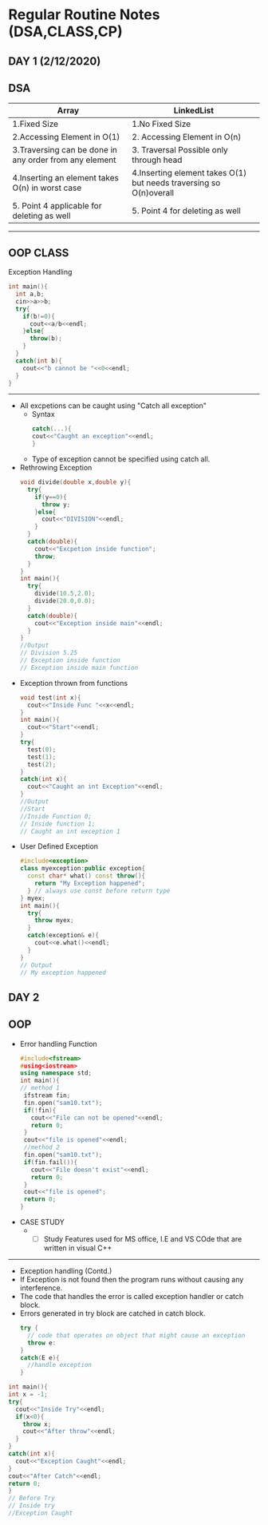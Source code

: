# Regular Routine Notes (DSA,CLASS,CP)
DAY 1 (2/12/2020)
---
DSA
---
|Array | LinkedList |
|------|------------|
|1.Fixed Size|1.No Fixed Size|
|2.Accessing Element in O(1)|2. Accessing Element in O(n)|
|3.Traversing can be done in any order from any element |3. Traversal Possible only through head|
|4.Inserting an element takes O(n) in worst case|4.Inserting element takes O(1) but needs traversing so O(n)overall|
|5. Point 4 applicable for deleting as well|5. Point 4 for deleting as well|
---
OOP CLASS
---
  Exception Handling
```cpp
int main(){
  int a,b;
  cin>>a>>b;
  try{
    if(b!=0){
      cout<<a/b<<endl;
    }else{
      throw(b);
    }
  }
  catch(int b){
    cout<<"b cannot be "<<0<<endl;
  }
}
```
---
* All excpetions can be caught using "Catch all exception"
  * Syntax
    ```cpp
    catch(...){
    cout<<"Caught an exception"<<endl;
    }
    ```
  * Type of exception cannot be specified using catch all.
* Rethrowing Exception
  ```cpp
  void divide(double x,double y){
    try{
      if(y==0){
        throw y;
      }else{
        cout<<"DIVISION"<<endl;
      }
    }
    catch(double){
      cout<<"Excpetion inside function";
      throw;
    }
  }
  int main(){
    try{
      divide(10.5,2.0);
      divide(20.0,0.0);
    }
    catch(double){
      cout<<"Exception inside main"<<endl;
    }
  }
  //Output
  // Division 5.25
  // Exception inside function
  // Exception inside main function
  ```
* Exception thrown from functions
  ```cpp
  void test(int x){
    cout<<"Inside Func "<<x<<endl;
  }
  int main(){
    cout<<"Start"<<endl;
  }
  try{
    test(0);
    test(1);
    test(2);
  }
  catch(int x){
    cout<<"Caught an int Exception"<<endl;
  }
  //Output
  //Start
  //Inside Function 0;
  // Inside function 1;
  // Caught an int exception 1
  ```
* User Defined Exception
    ```cpp
    #include<exception>
    class myexception:public exception{
      const char* what() const throw(){
        return "My Exception happened";
      } // always use const before return type
    } myex;
    int main(){
      try{
        throw myex;
      }
      catch(exception& e){
        cout<<e.what()<<endl;
      }
    }
    // Output
    // My exception happened
    ```
DAY 2
---
OOP
---
* Error handling Function
   ```cpp
   #include<fstream>
   #using<iostream>
   using namespace std;
   int main(){
   // method 1
    ifstream fin;
    fin.open("sam10.txt");
    if(!fin){
      cout<<"File can not be opened"<<endl;
      return 0;
    }
    cout<<"file is opened"<<endl;
    //method 2
    fin.open("sam10.txt");
    if(fin.fail()){
      cout<<"File doesn't exist"<<endl;
      return 0;
    }
    cout<<"file is opened";
    return 0;
   }
   ```
* CASE STUDY
  * - [ ] Study Features used for MS office, I.E and VS COde that are written in visual C++ 
---
* Exception handling (Contd.)
 * If Exception is not found then the program runs without causing any interference.
 * The code that handles the error is called exception handler or catch block.
 * Errors generated in try block are catched in catch block.
    ```cpp
    try {
      // code that operates on object that might cause an exception
      throw e:
    }
    catch(E e){
      //handle exception
    }
    ```
  ```cpp
 int main(){
  int x = -1;
  try{
    cout<<"Inside Try"<<endl;
    if(x<0){
      throw x;
      cout<<"After throw"<<endl;
    }
  }
  catch(int x){
    cout<<"Exception Caught"<<endl;
  }
  cout<<"After Catch"<<endl;
  return 0;
 }
 // Before Try
 // Inside try
 //Exception Caught
 ```
